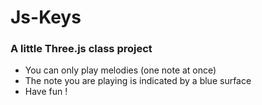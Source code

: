 # Js-Keys
### A little Three.js class project

+ You can only play melodies (one note at once)
+ The note you are playing is indicated by a blue surface
+ Have fun !
